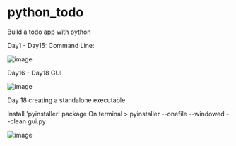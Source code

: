 # python_todo
Build a todo app with python

Day1 - Day15:
Command Line:

![image](https://github.com/hashinil/python_todo/assets/33922245/9b140b2d-0c2d-4fa6-a306-a488518a98ba)

Day16 - Day18
GUI


![image](https://github.com/hashinil/python_todo/assets/33922245/71c909c7-0982-4267-bb89-c75cbaa61361)

Day 18
creating a standalone executable

Install 'pyinstaller' package
On terminal > pyinstaller --onefile --windowed --clean gui.py

![image](https://github.com/hashinil/python_todo/assets/33922245/03be2d6c-a091-42fe-9143-1657b5db58da)


